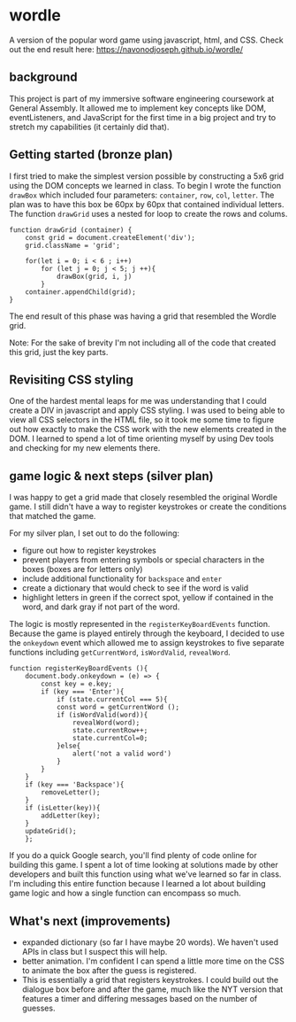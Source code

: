 # wordle
A version of the popular word game using javascript, html, and CSS. Check out the end result here: https://navonodjoseph.github.io/wordle/

## background
This project is part of my immersive software engineering coursework at General Assembly. It allowed me to implement key concepts like DOM, eventListeners, and JavaScript for the first time in a big project and try to stretch my capabilities (it certainly did that). 

## Getting started (bronze plan)  
I first tried to make the simplest version possible by constructing a 5x6 grid using the DOM concepts we learned in class. To begin I wrote the function `drawBox` which included four parameters: `container`, `row`, `col`, `letter`. The plan was to have this box be 60px by 60px that contained individual letters. The function `drawGrid` uses a nested for loop to create the rows and colums. 

```
function drawGrid (container) {
    const grid = document.createElement('div'); 
    grid.className = 'grid';

    for(let i = 0; i < 6 ; i++)
        for (let j = 0; j < 5; j ++){
            drawBox(grid, i, j)
        }
    container.appendChild(grid); 
}
```
The end result of this phase was having a grid that resembled the Wordle grid. 

Note: For the sake of brevity I'm not including all of the code that created this grid, just the key parts. 

## Revisiting CSS styling
One of the hardest mental leaps for me was understanding that I could create a DIV in javascript and apply CSS styling. I was used to being able to view all CSS selectors in the HTML file, so it took me some time to figure out how exactly to make the CSS work with the new elements created in the DOM. I learned to spend a lot of time orienting myself by using Dev tools and checking for my new elements there. 

## game logic & next steps (silver plan)
I was happy to get a grid made that closely resembled the original Wordle game. I still didn't have a way to register keystrokes or create the conditions that matched the game. 

For my silver plan, I set out to do the following: 
- figure out how to register keystrokes
- prevent players from entering symbols or special characters in the boxes (boxes are for letters only) 
- include additional functionality for `backspace` and `enter`
- create a dictionary that would check to see if the word is valid 
- highlight letters in green if the correct spot, yellow if contained in the word, and dark gray if not part of the word.   

The logic is mostly represented in the `registerKeyBoardEvents` function. Because the game is played entirely through the keyboard, I decided to use the `onkeydown` event which allowed me to assign keystrokes to five separate functions including `getCurrentWord`, `isWordValid`, `revealWord`. 

```
function registerKeyBoardEvents (){
    document.body.onkeydown = (e) => {
        const key = e.key; 
        if (key === 'Enter'){
            if (state.currentCol === 5){
            const word = getCurrentWord (); 
            if (isWordValid(word)){
                revealWord(word); 
                state.currentRow++;
                state.currentCol=0; 
            }else{
                alert('not a valid word')
            }
        }
    }
    if (key === 'Backspace'){
        removeLetter(); 
    }
    if (isLetter(key)){
        addLetter(key); 
    }
    updateGrid(); 
    }; 
```
If you do a quick Google search, you'll find plenty of code online for building this game. I spent a lot of time looking at solutions made by other developers and built this function using what we've learned so far in class. I'm including this entire function because I learned a lot about building game logic and how a single function can encompass so much. 


## What's next (improvements) 
- expanded dictionary (so far I have maybe 20 words). We haven't used APIs in class but I suspect this will help. 
- better animation. I'm confident I can spend a little more time on the CSS to animate the box after the guess is registered.
- This is essentially a grid that registers keystrokes. I could build out the dialogue box before and after the game, much like the NYT version that features a timer and differing messages based on the number of guesses.   

